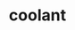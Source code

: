 ---
title: coolant
layout: product
name: Petrovöll KÜHLER COOLANT & ANTI FREEZE
image: assets/img/coolant.jpg
image2: /../assets/img/coolant.jpg
grade: COOLANT & ANTI FREEZE
sizes: 4L
description: Petrovöll KÜHLER is especially formulated to work on an engine’s radiator system as a coolant, anti-freezer and anti-boiling fluid. It is an advanced, long-lasting liquid with pre-mixed formulation based on monoethylene glycol. It is free of nitrite, amine, phosphate and silicate and offers reliable protection to aluminium, copper, iron, bronze and cast iron engines and has been developed specifically to meet the requirements of modern aluminium and cast iron engines. It reliably protects against deposits and foam formation and thus ensures optimal heat dissipation.
performance: Contains water, mono-ethylene-glycol, anti-corrosives and anti-oxidants. (Available in Green, Red and Blue colours)
---